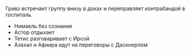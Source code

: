 Гривз встречает группу внизу в доках и переправляет контрабандой в госпиталь.

- Нимаель без сознания
- Астор отдыхает
- Тетис разговаривает с Ирсой
- Азахал и Афиира идут на переговоры с Даскнерлом
